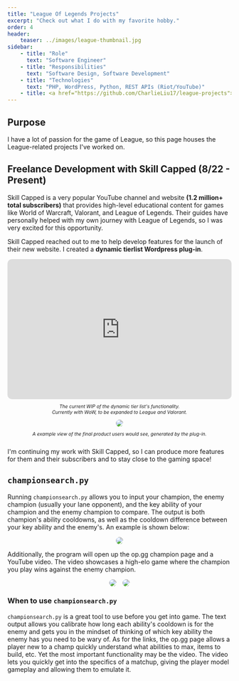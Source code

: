 ```yaml
---
title: "League Of Legends Projects"
excerpt: "Check out what I do with my favorite hobby."
order: 4
header:
    teaser: ../images/league-thumbnail.jpg
sidebar:
    - title: "Role"
      text: "Software Engineer"
    - title: "Responsibilities"
      text: "Software Design, Software Development"
    - title: "Technologies"
      text: "PHP, WordPress, Python, REST APIs (Riot/YouTube)"
    - title: <a href="https://github.com/CharlieLiu17/league-projects"> Github Repo </a>
---
```

<style>
  .flex {
    display: flex;
    flex-direction: row;
    justify-content: center;
    align-items: center;
    gap: 1em;
    flex-wrap: wrap;
  }
  .flex-item {
    border-radius: 10px;
  }
  .caption {
    margin: 10px auto;
    font-size: 0.75em;
    font-style: italic;
    text-align: center;
  }
</style>

## Purpose

I have a lot of passion for the game of League, so this page houses the League-related projects I've worked on.

## Freelance Development with Skill Capped (8/22 - Present)

Skill Capped is a very popular YouTube channel and website **(1.2 million+ total subscribers)** that provides high-level educational content for games like World of Warcraft, Valorant, and League of Legends. Their guides have personally helped with my own journey with League of Legends, so I was very excited for this opportunity.

Skill Capped reached out to me to help develop features for the launch of their new website. I created a **dynamic tierlist Wordpress plug-in**.

<div class="flex">
  <iframe class="flex-item" width="560" height="315" src="https://www.youtube.com/embed/rw9ujr2470w?controls=0" title="YouTube video player" frameborder="0" allow="accelerometer; autoplay; clipboard-write; encrypted-media; gyroscope; picture-in-picture" allowfullscreen></iframe>
</div>
<div class="flex">
  <div class="caption flex"> The current WIP of the dynamic tier list's functionality. <br> Currently with WoW, to be expanded to League and Valorant.</div>
</div>

<div class="flex">
  <img class="flex-item" src="../../images/League/skillcapped-tierlist.png" />
</div>
<div class="flex">
  <div class="caption flex"> A example view of the final product users would see, generated by the plug-in.</div>
</div>

I'm continuing my work with Skill Capped, so I can produce more features for them and their subscribers and to stay close to the gaming space!

## ```championsearch.py```

Running ```championsearch.py``` allows you to input your champion, the enemy champion (usually your lane opponent), and the key ability of your champion and the enemy champion to compare. The output is both champion's ability cooldowns, as well as the cooldown difference between your key ability and the enemy's. An example is shown below:

<div class="flex">
  <img class="flex-item" src="../../images/League/output.JPG" />
</div>

Additionally, the program will open up the op.gg champion page and a YouTube video. The video showcases a high-elo game where the champion you play wins against the enemy champion.

<div class="flex">
  <img class="flex-item" src="../../images/League/video_output.JPG?raw=true" />
  <img class="flex-item" src="../../images/League/opgg.JPG?raw=true" />
</div>

### When to use ```championsearch.py```

```championsearch.py``` is a great tool to use before you get into game. The text output allows you calibrate how long each ability's cooldown is for the enemy and gets you in the mindset of thinking of which key ability the enemy has you need to be wary of. As for the links, the op.gg page allows a player new to a champ quickly understand what abilities to max, items to build, etc. Yet the most important functionality may be the video. The video lets you quickly get into the specifics of a matchup, giving the player model gameplay and allowing them to emulate it.
